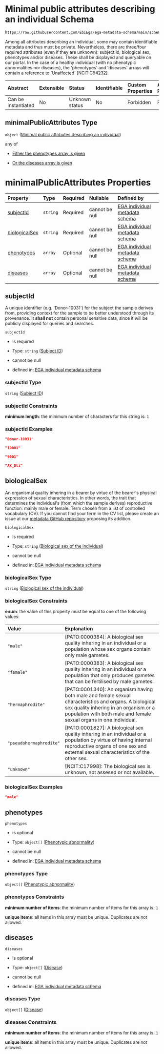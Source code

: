 # Minimal public attributes describing an individual Schema

```txt
https://raw.githubusercontent.com/EbiEga/ega-metadata-schema/main/schemas/EGA.individual.json#/properties/minimalPublicAttributes
```

Among all attributes describing an individual, some may contain identifiable metadata and thus must be private. Nevertheless, there are three/four required attributes (even if they are unknown): subject id, biological sex, phenotypes and/or diseases. These shall be displayed and queryable on our portal. In the case of a healthy individual (with no phenotypic abnormalities nor diseases), the 'phenotypes' and 'diseases' arrays will contain a reference to 'Unaffected' \[NCIT:C94232].

| Abstract            | Extensible | Status         | Identifiable | Custom Properties | Additional Properties | Access Restrictions | Defined In                                                                           |
| :------------------ | :--------- | :------------- | :----------- | :---------------- | :-------------------- | :------------------ | :----------------------------------------------------------------------------------- |
| Can be instantiated | No         | Unknown status | No           | Forbidden         | Forbidden             | none                | [EGA.individual.json\*](../../../schemas/EGA.individual.json "open original schema") |

## minimalPublicAttributes Type

`object` ([Minimal public attributes describing an individual](ega-14-properties-minimal-public-attributes-describing-an-individual.md))

any of

*   [Either the phenotypes array is given](ega-14-properties-minimal-public-attributes-describing-an-individual-anyof-either-the-phenotypes-array-is-given.md "check type definition")

*   [Or the diseases array is given](ega-14-properties-minimal-public-attributes-describing-an-individual-anyof-or-the-diseases-array-is-given.md "check type definition")

# minimalPublicAttributes Properties

| Property                        | Type     | Required | Nullable       | Defined by                                                                                                                                                                                                                                                                                                       |
| :------------------------------ | :------- | :------- | :------------- | :--------------------------------------------------------------------------------------------------------------------------------------------------------------------------------------------------------------------------------------------------------------------------------------------------------------- |
| [subjectId](#subjectid)         | `string` | Required | cannot be null | [EGA individual metadata schema](ega-12-definitions-subject-id.md "https://raw.githubusercontent.com/EbiEga/ega-metadata-schema/main/schemas/EGA.individual.json#/properties/minimalPublicAttributes/properties/subjectId")                                                                                      |
| [biologicalSex](#biologicalsex) | `string` | Required | cannot be null | [EGA individual metadata schema](ega-12-definitions-biological-sex-of-the-individual.md "https://raw.githubusercontent.com/EbiEga/ega-metadata-schema/main/schemas/EGA.individual.json#/properties/minimalPublicAttributes/properties/biologicalSex")                                                            |
| [phenotypes](#phenotypes)       | `array`  | Optional | cannot be null | [EGA individual metadata schema](ega-14-properties-minimal-public-attributes-describing-an-individual-properties-array-of-phenotypic-abnormalities.md "https://raw.githubusercontent.com/EbiEga/ega-metadata-schema/main/schemas/EGA.individual.json#/properties/minimalPublicAttributes/properties/phenotypes") |
| [diseases](#diseases)           | `array`  | Optional | cannot be null | [EGA individual metadata schema](ega-14-properties-minimal-public-attributes-describing-an-individual-properties-array-of-diseases.md "https://raw.githubusercontent.com/EbiEga/ega-metadata-schema/main/schemas/EGA.individual.json#/properties/minimalPublicAttributes/properties/diseases")                   |

## subjectId

A unique identifier (e.g. 'Donor-10031') for the subject the sample derives from, providing context for the sample to be better understood through its provenance. It **shall not** contain personal sensitive data, since it will be publicly displayed for queries and searches.

`subjectId`

*   is required

*   Type: `string` ([Subject ID](ega-12-definitions-subject-id.md))

*   cannot be null

*   defined in: [EGA individual metadata schema](ega-12-definitions-subject-id.md "https://raw.githubusercontent.com/EbiEga/ega-metadata-schema/main/schemas/EGA.individual.json#/properties/minimalPublicAttributes/properties/subjectId")

### subjectId Type

`string` ([Subject ID](ega-12-definitions-subject-id.md))

### subjectId Constraints

**minimum length**: the minimum number of characters for this string is: `1`

### subjectId Examples

```json
"Donor-10031"
```

```json
"ID001"
```

```json
"9001"
```

```json
"AX_Dli"
```

## biologicalSex

An organismal quality inhering in a bearer by virtue of the bearer's physical expression of sexual characteristics. In other words, the trait that determines the individual's (from which the sample derives) reproductive function: mainly male or female. Term chosen from a list of controlled vocabulary (CV). If you cannot find your term in the CV list, please create an issue at our [metadata GitHub repository](https://github.com/EbiEga/ega-metadata-schema/issues/new/choose) proposing its addition.

`biologicalSex`

*   is required

*   Type: `string` ([Biological sex of the individual](ega-12-definitions-biological-sex-of-the-individual.md))

*   cannot be null

*   defined in: [EGA individual metadata schema](ega-12-definitions-biological-sex-of-the-individual.md "https://raw.githubusercontent.com/EbiEga/ega-metadata-schema/main/schemas/EGA.individual.json#/properties/minimalPublicAttributes/properties/biologicalSex")

### biologicalSex Type

`string` ([Biological sex of the individual](ega-12-definitions-biological-sex-of-the-individual.md))

### biologicalSex Constraints

**enum**: the value of this property must be equal to one of the following values:

| Value                   | Explanation                                                                                                                                                                                                             |
| :---------------------- | :---------------------------------------------------------------------------------------------------------------------------------------------------------------------------------------------------------------------- |
| `"male"`                | \[PATO:0000384]: A biological sex quality inhering in an individual or a population whose sex organs contain only male gametes.                                                                                         |
| `"female"`              | \[PATO:0000383]: A biological sex quality inhering in an individual or a population that only produces gametes that can be fertilised by male gametes.                                                                  |
| `"hermaphrodite"`       | \[PATO:0001340]: An organism having both male and female sexual characteristics and organs. A biological sex quality inhering in an organism or a population with both male and female sexual organs in one individual. |
| `"pseudohermaphrodite"` | \[PATO:0001827]: A biological sex quality inhering in an individual or a population by virtue of having internal reproductive organs of one sex and external sexual characteristics of the other sex.                   |
| `"unknown"`             | \[NCIT:C17998]: The biological sex is unknown, not assesed or not available.                                                                                                                                            |

### biologicalSex Examples

```json
"male"
```

## phenotypes



`phenotypes`

*   is optional

*   Type: `object[]` ([Phenotypic abnormality](ega-12-definitions-phenotypic-abnormality.md))

*   cannot be null

*   defined in: [EGA individual metadata schema](ega-14-properties-minimal-public-attributes-describing-an-individual-properties-array-of-phenotypic-abnormalities.md "https://raw.githubusercontent.com/EbiEga/ega-metadata-schema/main/schemas/EGA.individual.json#/properties/minimalPublicAttributes/properties/phenotypes")

### phenotypes Type

`object[]` ([Phenotypic abnormality](ega-12-definitions-phenotypic-abnormality.md))

### phenotypes Constraints

**minimum number of items**: the minimum number of items for this array is: `1`

**unique items**: all items in this array must be unique. Duplicates are not allowed.

## diseases



`diseases`

*   is optional

*   Type: `object[]` ([Disease](ega-12-definitions-disease.md))

*   cannot be null

*   defined in: [EGA individual metadata schema](ega-14-properties-minimal-public-attributes-describing-an-individual-properties-array-of-diseases.md "https://raw.githubusercontent.com/EbiEga/ega-metadata-schema/main/schemas/EGA.individual.json#/properties/minimalPublicAttributes/properties/diseases")

### diseases Type

`object[]` ([Disease](ega-12-definitions-disease.md))

### diseases Constraints

**minimum number of items**: the minimum number of items for this array is: `1`

**unique items**: all items in this array must be unique. Duplicates are not allowed.
